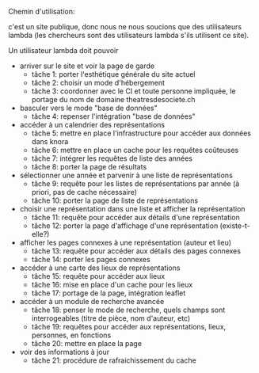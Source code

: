 Chemin d'utilisation:

c'est un site publique, donc nous ne nous soucions que des utilisateurs lambda (les chercheurs sont des utilisateurs lambda s'ils utilisent ce site).

Un utilisateur lambda doit pouvoir

- arriver sur le site et voir la page de garde
  - tâche 1: porter l'esthétique générale du site actuel
  - tâche 2: choisir un mode d'hébergement
  - tâche 3: coordonner avec le CI et toute personne impliquée, le portage du nom de domaine theatresdesociete.ch
- basculer vers le mode "base de données"
  - tâche 4: repenser l'intégration "base de données"
- accéder à un calendrier des représentations
  - tâche 5: mettre en place l'infrastructure pour accéder aux données dans knora
  - tâche 6: mettre en place un cache pour les requêtes coûteuses
  - tâche 7: intégrer les requêtes de liste des années
  - tâche 8: porter la page de résultats
- sélectionner une année et parvenir à une liste de représentations
  - tâche 9: requête pour les listes de représentations par année (à priori, pas de cache nécessaire)
  - tâche 10: porter la page de liste de représentations
- choisir une représentation dans une liste et afficher la représentation
  - tâche 11: requête pour accéder aux détails d'une représentation
  - tâche 12: porter la page d'affichage d'une représentation (existe-t-elle?)
- afficher les pages connexes à une représentation (auteur et lieu)
  - tâche 13: requête pour accéder aux détails des pages connexes
  - tâche 14: porter les pages connexes
- accéder à une carte des lieux de représentations
  - tâche 15: requête pour accéder aux lieux
  - tâche 16: mise en place d'un cache pour les lieux
  - tâche 17: portage de la page, intégration leaflet
- accéder à un module de recherche avancée
  - tâche 18: penser le mode de recherche, quels champs sont interrogeables (titre de pièce, nom d'auteur, etc)
  - tâche 19: requêtes pour accéder aux représentations, lieux, personnes, en fonctions
  - tâche 20: mettre en place la page
- voir des informations à jour
  - tâche 21: procédure de rafraichissement du cache
